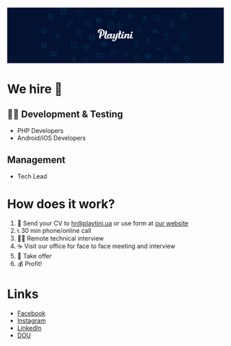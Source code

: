 ![Playtini](https://github.com/playtini/.github/raw/master/profile/playtini.png? "Playtini")

# We hire 🦄

## 🧑‍💻 Development & Testing
- PHP Developers
- Android/iOS Developers

## Management
- Tech Lead

# How does it work?
1. 📩 Send your CV to hr@playtini.ua or use form at [our website](https://playtini.ua/contacts)
2. 📞 30 min phone/online call
3. 👨‍💻 Remote technical interview
4. ☕ Visit our office for face to face meeting and interview
5. 📝 Take offer
6. 💰 Profit!

# Links
* [Facebook](https://fb.com/playtini)
* [Instagram](https://instagram.com/playtini)
* [LinkedIn](https://www.linkedin.com/company/playtini/mycompany/)
* [DOU](https://jobs.dou.ua/companies/playtini/poll/)
